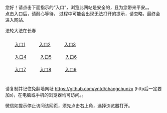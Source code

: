 您好！请点击下面指示的“入口”，浏览此网站是安全的，且为您带来平安。。 <br/>
点击入口后，请耐心等待， 过程中可能会出现无法打开的提示，请忽略，最终会进入网站. </br>

法轮大法在长春<br/>
<div style="padding:10px"><a style="margin:20px" target="_blank" href="https://d1lbzw7uf88wts.cloudfront.net/2Qpsp?xguihncf" id="ccLink1" rel="nofollow">入口1</a> <a target="_blank" style="margin:20px" href="https://d20qo02c68v0kv.cloudfront.net/2Qpsp?wilkqabw" id="ccLink2" rel="nofollow">入口2</a> <a style="margin:20px" target="_blank" href="https://d3ohn9ifwlm85q.cloudfront.net/2Qpsp?vtzzlcn" id="ccLink3" rel="nofollow">入口3</a></div>

<div style="padding:10px" ><a style="margin:20px" target="_blank" href="https://d1lbzw7uf88wts.cloudfront.net/2Qpsp?xguihncf" id="ccLink4" rel="nofollow">入口4</a> <a style="margin:20px" href="https://d20qo02c68v0kv.cloudfront.net/2Qpsp?wilkqabw" target="_blank" id="ccLink5" rel="nofollow">入口5</a> <a style="margin:20px" href="https://d3ohn9ifwlm85q.cloudfront.net/2Qpsp?vtzzlcn" target="_blank" id="ccLink6" rel="nofollow">入口6</a></div>

<div style="padding:10px"><a style="margin:20px" target="_blank" href="https://d1lbzw7uf88wts.cloudfront.net/2Qpsp?xguihncf" id="ccLink7" rel="nofollow">入口7</a> <a style="margin:20px" href="https://d20qo02c68v0kv.cloudfront.net/2Qpsp?wilkqabw" target="_blank" id="ccLink8" rel="nofollow">入口8</a> <a style="margin:20px" target="_blank" href="https://d3ohn9ifwlm85q.cloudfront.net/2Qpsp?vtzzlcn" id="ccLink9" rel="nofollow">入口9</a></div>

<br/>



请复制并记住免翻墙网址 https://github.com/yntd/changchunzx (http后一定要加s)，在电脑或手机的浏览器均可访问。。<br/>

微信如提示停止访问该网页，须先点击右上角，选择浏览器打开。
